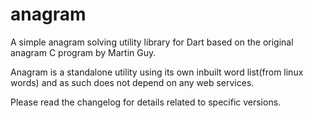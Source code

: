 # anagram
A simple anagram solving utility library for Dart based on the original anagram C program by Martin Guy.

Anagram is a standalone utility using its own inbuilt word list(from linux words) and as such does not depend on any web services.

Please read the changelog for details related to specific versions.


